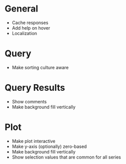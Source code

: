 # General
* Cache responses
* Add help on hover
* Localization

# Query
* Make sorting culture aware

# Query Results
* Show comments
* Make background fill vertically

# Plot
* Make plot interactive
* Make y-axis (optionally) zero-based
* Make background fill vertically
* Show selection values that are common for all series
